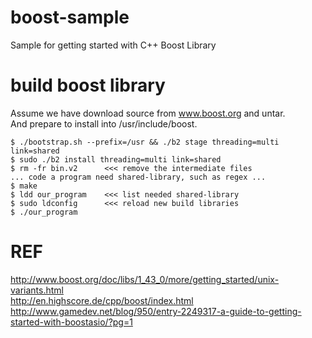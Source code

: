 # boost-sample

Sample for getting started with C++ Boost Library

# build boost library

Assume we have download source from www.boost.org and untar.  
And prepare to install into /usr/include/boost.
```
$ ./bootstrap.sh --prefix=/usr && ./b2 stage threading=multi link=shared
$ sudo ./b2 install threading=multi link=shared
$ rm -fr bin.v2      <<< remove the intermediate files
... code a program need shared-library, such as regex ...
$ make
$ ldd our_program    <<< list needed shared-library
$ sudo ldconfig      <<< reload new build libraries
$ ./our_program
```

# REF

http://www.boost.org/doc/libs/1_43_0/more/getting_started/unix-variants.html  
http://en.highscore.de/cpp/boost/index.html  
http://www.gamedev.net/blog/950/entry-2249317-a-guide-to-getting-started-with-boostasio/?pg=1  

